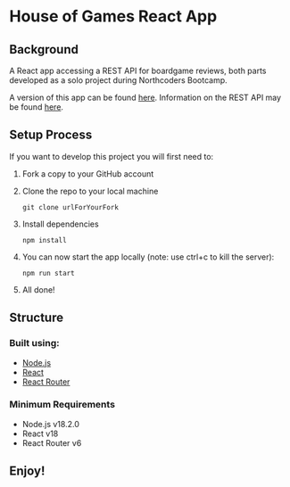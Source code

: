 # House of Games React App

## Background

A React app accessing a REST API for boardgame reviews, both parts developed as a solo project during Northcoders Bootcamp.

A version of this app can be found [here](https://you-game.netlify.app/reviews).
Information on the REST API may be found [here](https://github.com/jefner876/BE-NC-Games).

## Setup Process

If you want to develop this project you will first need to:

1. Fork a copy to your GitHub account
2. Clone the repo to your local machine
   ```
   git clone urlForYourFork
   ```
3. Install dependencies

   ```
   npm install
   ```

4. You can now start the app locally (note: use ctrl+c to kill the server):

   ```
   npm run start
   ```

5. All done!

## Structure

### Built using:

- [Node.js](https://nodejs.org/en/about/)
- [React](https://reactjs.org/)
- [React Router](https://reactrouter.com/en/v6.3.0)

### Minimum Requirements

- Node.js v18.2.0
- React v18
- React Router v6

## Enjoy!
